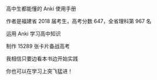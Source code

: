 高中生都能懂的 Anki 使用手册

作者是福建省 2018 届考生，高考分数 647，全省理科第 967 名

运用 Anki 学习高中知识

制作 15289 张卡片备战高考

我相信只要边看本书边开始实践

你也可以在学习上突飞猛进！ 